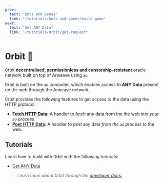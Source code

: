```yaml
---
prev:
  text: "Bots and Games"
  link: "/tutorials/bots-and-games/build-game"
next:
  text: "Get ANY Data"
  link: "/tutorials/0rbit/get-request"
---
```


# 0rbit 💫

[0rbit](https://0rbit.co/) **decentralised, permissionless and censorship-resistant** oracle network built on top of Arweave using `ao`.

0rbit is built on the `ao` computer, which enables access to **ANY Data** present on the web through the Arweave network.

0rbit provides the following features to get access to the data using the HTTP protocol:

- [**Fetch HTTP Data**](https://docs.0rbit.co/fetch-http-data): A handler to fetch any data from the the web _into your `ao` process._
- [**Post HTTP Data**](https://docs.0rbit.co/fetch-http-data): A handler to post any data _from the `ao` process_ to the web.

## Tutorials

Learn how to build with 0rbit with the following tutorials:

- [Get ANY Data](./get-request.md)

> _Learn more about 0rbit through the [developer docs.](https://docs.0rbit.co/)_
